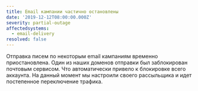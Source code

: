 ```yaml
---
title: Email кампании частично остановлены
date: '2019-12-12T08:00:00.000Z'
severity: partial-outage
affectedsystems:
  - email-delivery
resolved: false
---
```

Отправка писем по некоторым email кампаниям временно приостановлена. Один из наших доменов отправки был заблокирован почтовым сервисом. Что автоматически привело к блокировке всего аккаунта. На данный момент мы настроили своего рассыльщика и идет постепенное переключение трафика. 

<!--- language code: ru -->
